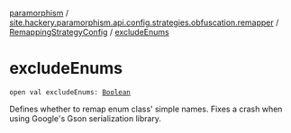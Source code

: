 [paramorphism](../../index.md) / [site.hackery.paramorphism.api.config.strategies.obfuscation.remapper](../index.md) / [RemappingStrategyConfig](index.md) / [excludeEnums](./exclude-enums.md)

# excludeEnums

`open val excludeEnums: `[`Boolean`](https://kotlinlang.org/api/latest/jvm/stdlib/kotlin/-boolean/index.html)

Defines whether to remap enum class' simple names. Fixes a crash when using Google's Gson serialization library.

